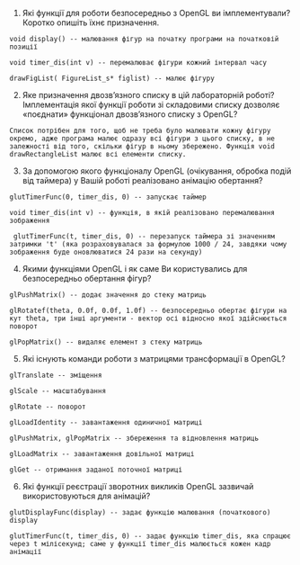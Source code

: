 
   1. Які функції для роботи безпосередньо з OpenGL ви імплементували? Коротко опишіть їхнє призначення.

    void display() -- малювання фігур на початку програми на початковій позиції

    void timer_dis(int v) -- перемалюває фігури кожний інтервал часу

    drawFigList( FigureList_s* figlist) -- малює фігуру

    
   2. Яке призначення двозв’язного списку в цій лабораторній роботі? Імплементація якої функції роботи зі складовими списку дозволяє «поєднати» функціонал двозв’язного списку з OpenGL?

    Список потрібен для того, щоб не треба було малювати кожну фігуру окремо, адже програма малює одразу всі фігури з цього списку, в не залежності від того, скільки фігур в ньому збережено. Функція void drawRectangleList малює всі елементи списку.

   3. За допомогою якого функціоналу OpenGL (очікування, обробка подій від таймера) у Вашій роботі реалізовано анімацію обертання?

    glutTimerFunc(0, timer_dis, 0) -- запускає таймер

    void timer_dis(int v) -- функція, в якій реалізовано перемалювання зображення

     glutTimerFunc(t, timer_dis, 0) -- перезапуск таймера зі значенням затримки 't' (яка розраховувалася за формулою 1000 / 24, завдяки чому зображення буде оновлюватися 24 рази на секунду)

   4. Якими функціями OpenGL і як саме Ви користувались для безпосередньо обертання фігур?

    glPushMatrix() -- додає значення до стеку матриць

    glRotatef(theta, 0.0f, 0.0f, 1.0f) -- безпосередньо обертає фігури на кут theta, три інші аргументи - вектор осі відносно якої здійснюється поворот

    glPopMatrix() -- видаляє елемент з стеку матриць

   5. Які існують команди роботи з матрицями трансформації в OpenGL?

    glTranslate -- зміщення

    glScale -- масштабування

    glRotate -- поворот

    glLoadIdentity -- завантаження одиничної матриці

    glPushMatrix, glPopMatrix -- збереження та відновлення матриць

    glLoadMatrix -- завантаження довільної матриці

    glGet -- отримання заданої поточної матриці

   6. Які функції реєстрації зворотних викликів OpenGL зазвичай використовуються для анімацій?

    glutDisplayFunc(display) -- задає функцію малювання (початкового) display

    glutTimerFunc(t, timer_dis, 0) -- задає функцію timer_dis, яка спрацює через t мілісекунд; саме у функції timer_dis малюється кожен кадр анімації
